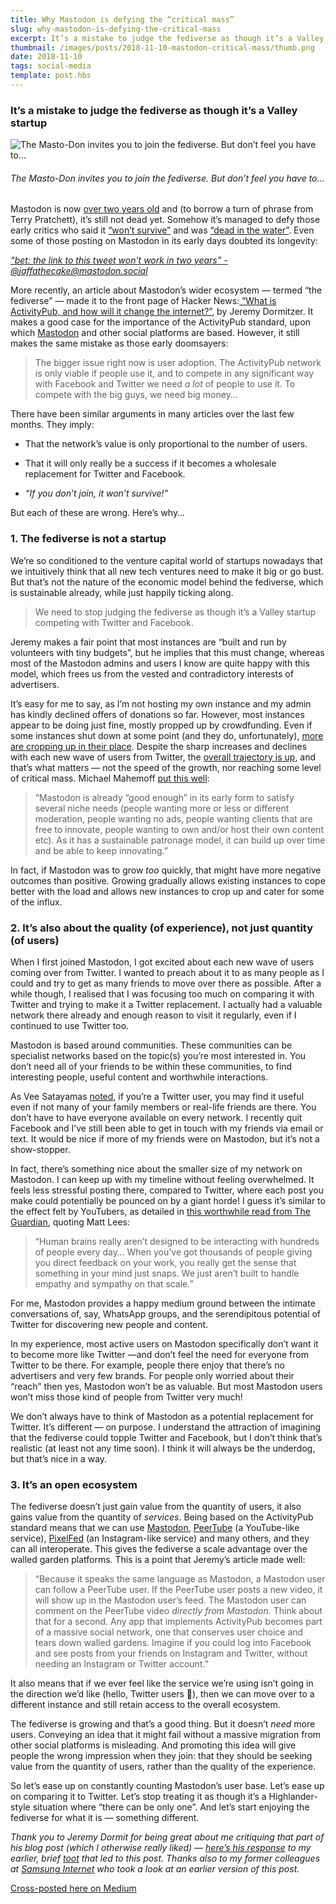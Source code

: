 ```yaml
---
title: Why Mastodon is defying the “critical mass”
slug: why-mastodon-is-defying-the-critical-mass
excerpt: It’s a mistake to judge the fediverse as though it’s a Valley startup
thumbnail: /images/posts/2018-11-10-mastodon-critical-mass/thumb.png
date: 2018-11-10
tags: social-media
template: post.hbs
---
```

### It’s a mistake to judge the fediverse as though it’s a Valley startup

![The Masto-Don invites you to join the fediverse. But don’t feel you have to…](/images/posts/2018-11-10-mastodon-critical-mass/masto-don.png)
###### The Masto-Don invites you to join the fediverse. But don’t feel you have to…

Mastodon is now [over two years old](https://blog.joinmastodon.org/2018/10/mastodons-2-year-anniversary/) and (to borrow a turn of phrase from Terry Pratchett), it’s still not dead yet. Somehow it’s managed to defy those early critics who said it [“won’t survive”](https://mashable.com/2017/04/05/mastodon-wont-survive/?europe=true) and was [“dead in the water”](https://hackernoon.com/mastodon-is-dead-in-the-water-888c10e8abb1). Even some of those posting on Mastodon in its early days doubted its longevity:

[*“bet: the link to this tweet won't work in two years”* - *@jaffathecake@mastodon.social*](https://mastodon.social/@jaffathecake/55550)

More recently, an article about Mastodon’s wider ecosystem — termed “the fediverse” — made it to the front page of Hacker News:[ “What is ActivityPub, and how will it change the internet?”](https://jeremydormitzer.com/blog/what-is-activitypub-and-how-will-it-change-the-internet/), by Jeremy Dormitzer. It makes a good case for the importance of the ActivityPub standard, upon which [Mastodon](https://joinmastodon.org/) and other social platforms are based. However, it still makes the same mistake as those early doomsayers:
> The bigger issue right now is user adoption. The ActivityPub network is only viable if people use it, and to compete in any significant way with Facebook and Twitter we need *a lot* of people to use it. To compete with the big guys, we need big money…

There have been similar arguments in many articles over the last few months. They imply:

* That the network’s value is only proportional to the number of users.

* That it will only really be a success if it becomes a wholesale replacement for Twitter and Facebook.

* *“If you don’t join, it won’t survive!”*

But each of these are wrong. Here’s why…

### 1. The fediverse is not a startup

We’re so conditioned to the venture capital world of startups nowadays that we intuitively think that all new tech ventures need to make it big or go bust. But that’s not the nature of the economic model behind the fediverse, which is sustainable already, while just happily ticking along.
> We need to stop judging the fediverse as though it’s a Valley startup competing with Twitter and Facebook.

Jeremy makes a fair point that most instances are “built and run by volunteers with tiny budgets”, but he implies that this must change, whereas most of the Mastodon admins and users I know are quite happy with this model, which frees us from the vested and contradictory interests of advertisers.

It’s easy for me to say, as I’m not hosting my own instance and my admin has kindly declined offers of donations so far. However, most instances appear to be doing just fine, mostly propped up by crowdfunding. Even if some instances shut down at some point (and they do, unfortunately), [more are cropping up in their place](https://instances.social/). Despite the sharp increases and declines with each new wave of users from Twitter, the [overall trajectory is up](https://mastodon.social/@usercount), and that’s what matters — not the speed of the growth, nor reaching some level of critical mass. Michael Mahemoff [put this well](https://mastodon.xyz/@mahemoff/100577079600437999):
> “Mastodon is already “good enough” in its early form to satisfy several niche needs (people wanting more or less or different moderation, people wanting no ads, people wanting clients that are free to innovate, people wanting to own and/or host their own content etc). As it has a sustainable patronage model, it can build up over time and be able to keep innovating.”

In fact, if Mastodon was to grow *too* quickly, that might have more negative outcomes than positive. Growing gradually allows existing instances to cope better with the load and allows new instances to crop up and cater for some of the influx.

### 2. It’s also about the quality (of experience), not just quantity (of users)

When I first joined Mastodon, I got excited about each new wave of users coming over from Twitter. I wanted to preach about it to as many people as I could and try to get as many friends to move over there as possible. After a while though, I realised that I was focusing too much on comparing it with Twitter and trying to make it a Twitter replacement. I actually had a valuable network there already and enough reason to visit it regularly, even if I continued to use Twitter too.

Mastodon is based around communities. These communities can be specialist networks based on the topic(s) you’re most interested in. You don’t need all of your friends to be within these communities, to find interesting people, useful content and worthwhile interactions.

As Vee Satayamas [noted](https://toot.veer66.rocks/notice/157395), if you’re a Twitter user, you may find it useful even if not many of your family members or real-life friends are there. You don’t have to have everyone available on every network. I recently quit Facebook and I’ve still been able to get in touch with my friends via email or text. It would be nice if more of my friends were on Mastodon, but it’s not a show-stopper.

In fact, there’s something nice about the smaller size of my network on Mastodon. I can keep up with my timeline without feeling overwhelmed. It feels less stressful posting there, compared to Twitter, where each post you make could potentially be pounced on by a giant horde! I guess it’s similar to the effect felt by YouTubers, as detailed in [this worthwhile read from The Guardian](https://www.theguardian.com/technology/2018/sep/08/youtube-stars-burnout-fun-bleak-stressed), quoting Matt Lees:
> “Human brains really aren’t designed to be interacting with hundreds of people every day… When you’ve got thousands of people giving you direct feedback on your work, you really get the sense that something in your mind just snaps. We just aren’t built to handle empathy and sympathy on that scale.”

For me, Mastodon provides a happy medium ground between the intimate conversations of, say, WhatsApp groups, and the serendipitous potential of Twitter for discovering new people and content.

In my experience, most active users on Mastodon specifically don’t want it to become more like Twitter —and don’t feel the need for everyone from Twitter to be there. For example, people there enjoy that there’s no advertisers and very few brands. For people only worried about their “reach” then yes, Mastodon won’t be as valuable. But most Mastodon users won’t miss those kind of people from Twitter very much!

We don’t always have to think of Mastodon as a potential replacement for Twitter. It’s different — on purpose. I understand the attraction of imagining that the fediverse could topple Twitter and Facebook, but I don’t think that’s realistic (at least not any time soon). I think it will always be the underdog, but that’s nice in a way.

### 3. It’s an open ecosystem

The fediverse doesn’t just gain value from the quantity of users, it also gains value from the quantity of *services*. Being based on the ActivityPub standard means that we can use [Mastodon](https://joinmastodon.org/), [PeerTube](https://joinpeertube.org/) (a YouTube-like service), [PixelFed](https://pixelfed.social/) (an Instagram-like service) and many others, and they can all interoperate. This gives the fediverse a scale advantage over the walled garden platforms. This is a point that Jeremy’s article made well:
> “Because it speaks the same language as Mastodon, a Mastodon user can follow a PeerTube user. If the PeerTube user posts a new video, it will show up in the Mastodon user’s feed. The Mastodon user can comment on the PeerTube video *directly from Mastodon*. Think about that for a second. Any app that implements ActivityPub becomes part of a massive social network, one that conserves user choice and tears down walled gardens. Imagine if you could log into Facebook and see posts from your friends on Instagram and Twitter, without needing an Instagram or Twitter account.”

It also means that if we ever feel like the service we’re using isn’t going in the direction we’d like (hello, Twitter users 👋), then we can move over to a different instance and still retain access to the overall ecosystem.

The fediverse is growing and that’s a good thing. But it doesn’t *need* more users. Conveying an idea that it might fail without a massive migration from other social platforms is misleading. And promoting this idea will give people the wrong impression when they join: that they should be seeking value from the quantity of users, rather than the quality of the experience.

So let’s ease up on constantly counting Mastodon’s user base. Let’s ease up on comparing it to Twitter. Let’s stop treating it as though it’s a Highlander-style situation where “there can be only one”. And let’s start enjoying the fediverse for what it is — something different.

*Thank you to Jeremy Dormit for being great about me critiquing that part of his blog post (which I otherwise really liked) — [here’s his response](https://mastodon.technology/@jdormit/100743531700154087) to my earlier, brief [toot](https://toot.cafe/@peter/100743110185100494) that led to this post. Thanks also to my former colleagues at [Samsung Internet](https://samsunginter.net/) who took a look at an earlier version of this post.*


[Cross-posted here on Medium](https://medium.com/@poshaughnessy/why-mastodon-is-defying-the-critical-mass-de3454109099)
